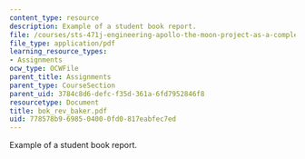 ```yaml
---
content_type: resource
description: Example of a student book report.
file: /courses/sts-471j-engineering-apollo-the-moon-project-as-a-complex-system-spring-2007/778578b9698504000fd0817eabfec7ed_bok_rev_baker.pdf
file_type: application/pdf
learning_resource_types:
- Assignments
ocw_type: OCWFile
parent_title: Assignments
parent_type: CourseSection
parent_uid: 3784c8d6-defc-f35d-361a-6fd7952846f8
resourcetype: Document
title: bok_rev_baker.pdf
uid: 778578b9-6985-0400-0fd0-817eabfec7ed
---
```

Example of a student book report.

